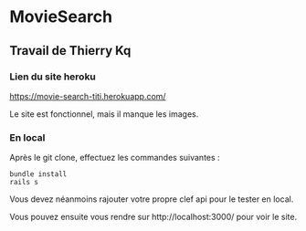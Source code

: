 # MovieSearch

## Travail de Thierry Kq

### Lien du site heroku


https://movie-search-titi.herokuapp.com/

Le site est fonctionnel, mais il manque les images. 

### En local

Après le git clone, effectuez les commandes suivantes : 

```
bundle install
rails s
```
Vous devez néanmoins rajouter votre propre clef api pour le tester en local.

Vous pouvez ensuite vous rendre sur http://localhost:3000/ pour voir le site.

